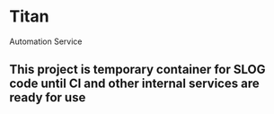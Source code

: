 # Titan
Automation Service

## This project is temporary container for SLOG code until CI and other internal services are ready for use